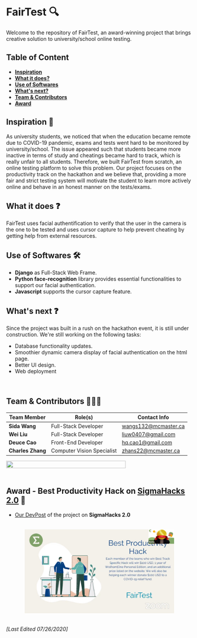 # FairTest 🔍
Welcome to the repository of FairTest, an award-winning project that brings creative solution to university/school online testing.
</br>

## Table of Content
- [**Inspiration**](#inspiration)
- [**What it does?**](#does)
- [**Use of Softwares**](#use)
- [**What's next?**](#next)
- [**Team & Contributors**](#team)
- [**Award**](#team)


## <a name = "inspiration">Inspiration 💭</a>
As university students, we noticed that when the education became remote due to COVID-19 pandemic, exams and tests went hard to be monitored by university/school. The issue appeared such that students became more inactive in terms of study and cheatings became hard to track, which is really unfair to all students. Therefore, we built FairTest from scratch, an online testing platform to solve this problem. Our project focuses on the productivity track on the hackathon and we believe that, providing a more fair and strict testing system will motivate the student to learn more actively online and behave in an honest manner on the tests/exams.

## <a name = "does">What it does ❓</a>
FairTest uses facial authentification to verify that the user in the camera is the one to be tested and uses cursor capture to help prevent cheating by getting help from external resources.

## <a name = "use">Use of Softwares 🛠</a>
- **Django** as Full-Stack Web Frame.
- **Python face-recognition** library provides essential functionalities to support our facial authentication.
- **Javascript** supports the cursor capture feature.

## <a name = "next">What's next ❓</a>
Since the project was built in a rush on the hackathon event, it is still under construction. We're still working on the following tasks:
- Database functionality updates.
- Smoothier dynamic camera display of facial authentication on the html page.
- Better UI design.
- Web deployment
</br>

## <a name = "team">Team & Contributors 👨‍👨‍👦</a>

| Team Member        | Role(s)                              | Contact Info           |
| ------------------- |--------------------------------------| ---------------------- |
| **Sida Wang**       | Full-Stack Developer | wangs132@mcmaster.ca   |
| **Wei Liu**    | Full-Stack Developer | liuw0407@gmail.com |
| **Deuce Cao**       | Front-End Developer                       | hq.cao1@gmail.com      |
| **Charles Zhang**       | Computer Vision Specialist                      | zhans22@mcmaster.ca     |
<a href="https://github.com/RexWangSida/FairTest/graphs/contributors">
  <img width="80%" height="80%" src="https://contributors-img.web.app/image?repo=RexWangSida/FairTest" />
</a>
</br></br>

## <a name = "award">Award - Best Productivity Hack on [SigmaHacks 2.0](https://sigmahacks.org/) 🎉</a>
- [Our DevPost](https://devpost.com/software/fairtest) of the project on **SigmaHacks 2.0**
</br>
<div align="center"><img src='images/award.jpg' width="80%" height="80%"></img></div>

</br>

_[Last Edited 07/26/2020]_
